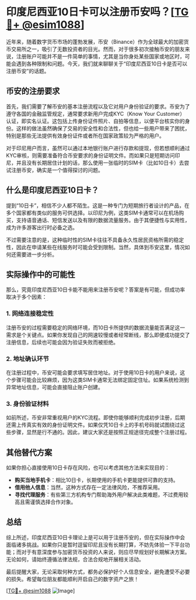 # 印度尼西亚10日卡可以注册币安吗？[[TG💪+ @esim1088](https://t.me/s/esim1088)]

近年来，随着数字货币市场的蓬勃发展，币安（Binance）作为全球最大的加密货币交易所之一，吸引了无数投资者的目光。然而，对于很多初次接触币安的朋友来说，注册账户可能并不是一件简单的事情，尤其是当你身处某些国家或地区时，可能会遇到各种限制和问题。今天，我们就来聊聊关于“印度尼西亚10日卡是否可以注册币安”的话题。

## 币安的注册要求

首先，我们需要了解币安的基本注册流程以及它对用户身份验证的要求。币安为了遵守各国的金融监管规定，通常要求新用户完成KYC（Know Your Customer）认证，即实名认证。这包括上传身份证件照片、自拍等信息，以便平台核实你的身份。这样的做法虽然确保了交易的安全性和合法性，但也给一些用户带来了困扰，特别是那些无法提供有效身份证件或者所在国家政策较为严格的用户。

对于印尼用户而言，虽然可以通过本地银行账户进行存款和提现，但若想顺利通过KYC审核，则需要准备符合币安要求的身份证明文件。而如果只是短期访问印尼，并且没有长期居住计划的话，那么使用一张临时的SIM卡（比如10日卡）去尝试注册币安，确实是一个值得探讨的问题。

## 什么是印度尼西亚10日卡？

提到“10日卡”，相信不少人都不陌生。这是一种专门为短期旅行者设计的产品，在多个国家都有类似的服务可供选择。以印尼为例，这类SIM卡通常可以在机场购买，支持语音通话、短信发送以及有限的数据流量服务。由于其便捷性与实用性，成为许多游客出行时必备之选。

不过需要注意的是，这种临时性的SIM卡往往不具备永久性居民资格所需的稳定性，因此在申请某些在线服务时可能会受到限制。当然，具体到币安这里，情况如何还需要进一步分析。

## 实际操作中的可能性

那么，究竟印度尼西亚10日卡能不能用来注册币安呢？答案是有可能，但成功率取决于多个因素：

### 1. 网络连接稳定性
注册币安的过程需要稳定的网络环境，而10日卡所提供的数据流量能否满足这一需求是个关键点。如果你发现自己的网速较慢或者经常断线，那么即便成功提交了注册信息，后续也可能会因为验证失败而被拒绝。

### 2. 地址确认环节
在注册过程中，币安可能会要求填写居住地址。对于使用10日卡的用户来说，这个步骤可能会比较麻烦，因为这类SIM卡通常无法绑定固定住址。如果系统检测到异常地址信息，可能会直接阻止账户创建。

### 3. 身份验证材料
如前所述，币安非常重视用户的KYC流程。即使你能够顺利完成初步注册，后期还需上传真实有效的身份证明文件。如果仅凭10日卡上的手机号码就试图绕过这些步骤，显然是行不通的。因此，建议大家还是按照正规途径完成整个注册过程。

## 其他替代方案

如果你担心直接使用10日卡存在风险，也可以考虑其他方法来实现目的：

- **购买当地手机卡**：相比10日卡，长期使用的手机卡更能提供可靠的支持。
- **借用他人信息**：当然，这种方式存在一定法律风险，不推荐采用。
- **寻找代理服务**：有些第三方机构专门帮助海外用户解决此类难题，不过费用较高且需谨慎选择合作对象。

## 总结

综上所述，印度尼西亚10日卡理论上是可以用于注册币安的，但在实际操作中会面临诸多挑战。如果你只是暂时逗留印尼且没有长期打算，不妨先体验一下平台功能；而对于有意深度参与加密货币投资的人来说，则应尽早规划好长期解决方案。无论如何，请始终遵循法律法规，合法合规地开展相关活动。

最后提醒大家，无论采取何种方式，都务必保护好个人信息安全，避免遭受不必要的损失。希望每位朋友都能顺利开启自己的数字资产之旅！

[[TG💪+ @esim1088](https://t.me/s/esim1088) ![Image](https://i.postimg.cc/4NQfJmqS/Snipaste-2025-05-13-00-14-12.png)]